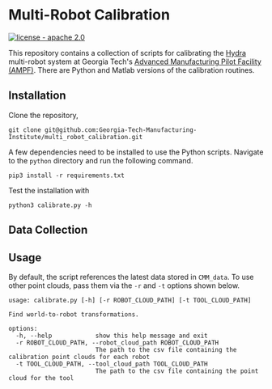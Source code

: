 # Multi-Robot Calibration

[![license - apache 2.0](https://img.shields.io/:license-Apache%202.0-yellowgreen.svg)](https://opensource.org/licenses/Apache-2.0)

This repository contains a collection of scripts for calibrating the
[Hydra](https://github.com/alexarbogast/hydra_ros) multi-robot system at Georgia
Tech's [Advanced Manufacturing Pilot Facility
(AMPF)](https://ampf.research.gatech.edu/). There are Python and Matlab versions
of the calibration routines.

## Installation
Clone the repository,
```
git clone git@github.com:Georgia-Tech-Manufacturing-Institute/multi_robot_calibration.git
```

A few dependencies need to be installed to use the Python scripts. Navigate to
the `python` directory and run the following command.
```
pip3 install -r requirements.txt
```

Test the installation with
```
python3 calibrate.py -h
```

## Data Collection

## Usage

By default, the script references the latest data stored in `CMM_data`.
To use other point clouds, pass them via the `-r` and `-t` options shown below. 

```
usage: calibrate.py [-h] [-r ROBOT_CLOUD_PATH] [-t TOOL_CLOUD_PATH]

Find world-to-robot transformations.

options:
  -h, --help            show this help message and exit
  -r ROBOT_CLOUD_PATH, --robot_cloud_path ROBOT_CLOUD_PATH
                        The path to the csv file containing the calibration point clouds for each robot
  -t TOOL_CLOUD_PATH, --tool_cloud_path TOOL_CLOUD_PATH
                        The path to the csv file containing the point cloud for the tool
```
